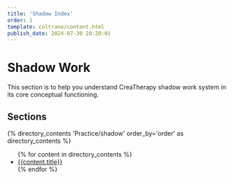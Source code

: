 ```yaml
---
title: 'Shadow Index'
order: 1
template: coltrane/content.html
publish_date: 2024-07-30 20:20:01
---
```

# Shadow Work

This section is to help you understand CreaTherapy shadow work system in its core conceptual functioning.

## Sections
{% directory_contents 'Practice/shadow' order_by='order' as directory_contents %}
<ul>
{% for content in directory_contents %}
    <li><a href="/{{content.slug}}/">{{content.title}}</a></li>
    {% endfor %}
</ul>